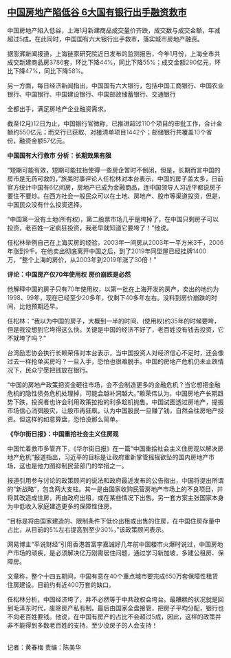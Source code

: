 <!--1708074180000-->
[中国房地产陷低谷 6大国有银行出手融资救市](https://www.rfa.org/mandarin/yataibaodao/jingmao/hcm-02162024035845.html)
------

<p><span style="font-weight: 400;">中国房地产陷入低谷，上海</span><span style="font-weight: 300;">1</span><span style="font-weight: 400;">月新建商品成交量价齐跌，成交数与成交金额，年减超过</span><span style="font-weight: 300;">5</span><span style="font-weight: 400;">成。在此同时，中国国有六大银行出手救市，落实城市房地产融资。</span></p><p><span style="font-weight: 400;">据澎湃新闻报道，上海链家研究院近日发布的监测报告，今年</span><span style="font-weight: 300;">1</span><span style="font-weight: 400;">月份，上海全市共成交新建商品房</span><span style="font-weight: 300;">3786</span><span style="font-weight: 400;">套，环比下降</span><span style="font-weight: 300;">44%</span><span style="font-weight: 400;">，同比下降</span><span style="font-weight: 300;">55%</span><span style="font-weight: 400;">；成交金额</span><span style="font-weight: 300;">290</span><span style="font-weight: 400;">亿元，环比下降</span><span style="font-weight: 300;">47%</span><span style="font-weight: 400;">，同比下降</span><span style="font-weight: 300;">58%</span><span style="font-weight: 400;">。</span></p><p></p><p><span style="font-weight: 400;">另一方面，每日经济新闻指出，中国国有六大银行，包括中国工商银行、中国农业银行、中国银行、中国建设银行、中国邮政储蓄银行、交通银行</span></p><p><span style="font-weight: 400;">全都出手，满足房地产企业融资需求。</span></p><p></p><p><span style="font-weight: 400;">截至(2月)</span><span style="font-weight: 300;">12</span><span style="font-weight: 400;">日为止，中国银行官微称，已推进超过</span><span style="font-weight: 300;">110</span><span style="font-weight: 400;">个项目的审批工作，合计金额约</span><span style="font-weight: 300;">550</span><span style="font-weight: 400;">亿元；而交行已获取、对接清单项目</span><span style="font-weight: 300;">1442</span><span style="font-weight: 400;">个；邮储银行共覆盖</span><span style="font-weight: 300;">10</span><span style="font-weight: 400;">个省份，融资金额</span><span style="font-weight: 300;">57</span><span style="font-weight: 400;">亿元。</span></p><p></p><p><b>中国国有大行救市</b> <b>分析：长期效果有限</b></p><p></p><p><span style="font-weight: 400;">“</span><span style="font-weight: 400;">短期可能有效，短期可能拉抬使得一些房企暂时不倒闭，但是，长期而言中国的房市是无药可救的，</span><span style="font-weight: 400;">”</span><span style="font-weight: 400;">旅美时事评论人任松林对本台表示，中国的房子盖太多，日前官方统计中国有</span><span style="font-weight: 300;">6</span><span style="font-weight: 400;">亿间房，房地产已成为金融商品，连中国领导人习近平都说房子要住不要炒。在西方社会一般民众可以在土地、房地产、股市等渠道投资，但是，中国民众没有什么投资选择。</span></p><p></p><p><span style="font-weight: 400;">“</span><span style="font-weight: 400;">中国第一没有土地</span><span style="font-weight: 300;">(</span><span style="font-weight: 400;">所有权</span><span style="font-weight: 300;">)</span><span style="font-weight: 400;">，第二股票市场几乎是垮掉了，在中国只剩房子可以投资，老百姓一定疯狂投资，我老早就知道它要垮了！</span><span style="font-weight: 400;">”</span><span style="font-weight: 400;">他说。</span></p><p></p><p><span style="font-weight: 400;">任松林举例自己在上海买房的经验，</span><span style="font-weight: 300;">2003</span><span style="font-weight: 400;">年一间房从</span><span style="font-weight: 300;">2003</span><span style="font-weight: 400;">年一平方米</span><span style="font-weight: 300;">3</span><span style="font-weight: 400;">千，</span><span style="font-weight: 300;">2006</span><span style="font-weight: 400;">年涨到</span><span style="font-weight: 300;">9</span><span style="font-weight: 400;">千。在他卖出彻底离开中国之后，到了</span><span style="font-weight: 300;">2019</span><span style="font-weight: 400;">年同型屋已经挂牌</span><span style="font-weight: 300;">1400</span><span style="font-weight: 400;">万，</span><span style="font-weight: 400;">“</span><span style="font-weight: 400;">整个上海的房价，从</span><span style="font-weight: 300;">2003</span><span style="font-weight: 400;">年到</span><span style="font-weight: 300;">2019</span><span style="font-weight: 400;">年涨了</span><span style="font-weight: 300;">30</span><span style="font-weight: 400;">倍！</span><span style="font-weight: 400;">”</span></p><p></p><p><b>评论：中国房产仅</b><b>70</b><b>年使用权</b> <b>房价崩跌是必然</b></p><p></p><p><span style="font-weight: 400;">他解释中国的房子只有</span><span style="font-weight: 300;">70</span><span style="font-weight: 400;">年使用权，以第一批在上海开发的房产，卖出的地约为</span><span style="font-weight: 300;">1998、99</span><span style="font-weight: 400;">年，现在已经至少</span><span style="font-weight: 300;">20</span><span style="font-weight: 400;">多年，仅剩下</span><span style="font-weight: 300;">40</span><span style="font-weight: 400;">多年左右。没料到房价崩跌的时间，比他预期还早。</span></p><p></p><p><span style="font-weight: 400;">任松林：</span><span style="font-weight: 400;">“</span><span style="font-weight: 400;">我以为中国的房子，大概到一半的时间、(使用权)约</span><span style="font-weight: 300;">35</span><span style="font-weight: 400;">年的时候要垮，但是我没想到它垮得这么快。关键是中国的经济不好了，老百姓没有钱去投资，它不就垮了吗？</span><span style="font-weight: 400;">”</span></p><p></p><p><span style="font-weight: 400;">台湾励志协会执行长赖荣伟对本台表示，当中国投资人对经济信心不足时，还会像过去一样抢单买房吗？一旦入手，恐怕也很难脱手。中国的房地产危机仍未止跌情况下，民众宁愿把钱放在银行。</span></p><p></p><p><span style="font-weight: 400;">“</span><span style="font-weight: 400;">中国的房地产政策把资金砸往市场，会不会制造更多的金融危机？当它想把金融危机的隐性债务危机处理掉，可能会越补洞越大。</span><span style="font-weight: 400;">”</span><span style="font-weight: 400;">赖荣伟认为，中国房地产长期趋势下跌，投资者也许会利用政策拉抬的利多趁机抛售。中国试图透过房地产，提振市场信心消弭股灾，让股市再狂飙，认为中国股民一旦赚了钱，自然会往房地产投资。但这样的如意算盘，恐怕没那么简单。</span></p><p></p><p><b>《</b><b>华尔街日报</b><b>》</b><b>：中国重拾社会主义住房观</b></p><p></p><p><span style="font-weight: 400;">中国忙着救市多管齐下，</span><span style="font-weight: 400;">《</span><span style="font-weight: 400;">华尔街日报</span><span style="font-weight: 400;">》</span><span style="font-weight: 400;">在一篇</span><span style="font-weight: 400;">“</span><span style="font-weight: 400;">中国重拾社会主义住房观以解决房地产危机</span><span style="font-weight: 400;">”</span><span style="font-weight: 400;">报道指出，习近平的目标是让政府重新掌管摇摇欲坠的国内房地产市场，这也是他力图抑制民营部门的举措之一。</span></p><p></p><p><span style="font-weight: 400;">报道引用参与讨论的政策顾问的说法和政府最近发布的公告指出，中国将提出所谓的</span><span style="font-weight: 400;">“</span><span style="font-weight: 400;">新战略</span><span style="font-weight: 400;">”</span><span style="font-weight: 400;">，包含两大支柱。其一是由国家收购民营房地产市场上的不良项目，并将其改造成住房，再由政府出租，或在某些情况下出售。另一套方案主张国家本身为中低收入家庭建造更多的保障性住房。</span></p><p></p><p><span style="font-weight: 400;">“</span><span style="font-weight: 400;">目标是将由国家建造的、限制条件下低价出租或出售的住房，在中国住房存量中占比，从目前的</span><span style="font-weight: 300;">5%</span><span style="font-weight: 400;">左右提高到至少</span><span style="font-weight: 300;">30%</span><span style="font-weight: 400;">，</span><span style="font-weight: 400;">”</span><span style="font-weight: 400;">该政策顾问表示。</span></p><p></p><p><span style="font-weight: 400;">网易博主</span><span style="font-weight: 400;">“</span><span style="font-weight: 400;">平说财经</span><span style="font-weight: 400;">”</span><span style="font-weight: 400;">引用香港首富李嘉诚好几年前中国楼市火爆时说过，中国房地产市场的顽疾，是必须解决亿万刚需居住问题，通过学习新加坡，多建公租房、保障房。</span></p><p></p><p><span style="font-weight: 400;">文章称，整个十四五期间，中国有意在</span><span style="font-weight: 300;">40</span><span style="font-weight: 400;">个重点城市要完成</span><span style="font-weight: 300;">650</span><span style="font-weight: 400;">万套保障性租赁住房建设。目前约有近</span><span style="font-weight: 300;">400</span><span style="font-weight: 400;">万套的缺口。</span></p><p></p><p><span style="font-weight: 400;">任松林分析，中国经济垮了，并不必然等于中共政权会垮台。最糟糕的状况就是回到毛泽东时代，废除房产私有制。最后由国家全盘接管，把房子平均分配，银行也不向老百姓要钱。他说，在中国有房产的占比不会超过</span><span style="font-weight: 300;">5</span><span style="font-weight: 400;">成，因此，这样的政策并非不能得到多数老百姓的支持，至少没房子的人会支持！</span></p><p><br/><span style="font-weight: 400;">记者：黄春梅 责编：陈美华 </span><span style="font-weight: 300;">  </span></p>
